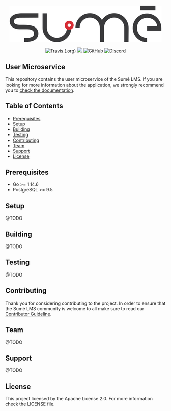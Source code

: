 <p align="center">
  <img src=".github/sumelms.png" />
</p>

<p align="center">
  <a href="https://travis-ci.org/sumelms/microservice-user">
    <img alt="Travis (.org)" src="https://travis-ci.org/sumelms/microservice-user.svg?branch=main">
  </a>  
  <a href="https://codecov.io/gh/sumelms/microservice-user">
    <img src="https://codecov.io/gh/sumelms/backend/microservice-user/main/graph/badge.svg?token=8E92BS3SR9" />
  </a>
  <img alt="GitHub" src="https://img.shields.io/github/license/sumelms/microservice-user">
  <a href="https://discord.gg/Yh9q9cd">
    <img alt="Discord" src="https://img.shields.io/discord/726500188021063682">
  </a>
</p>

## User Microservice

This repository contains the user microservice of the Sumé LMS. If you are looking for more information about the application, we strongly recommend you to [check the documentation](https://www.sumelms.com/docs).

## Table of Contents

- [Prerequisites](#prerequisites)
- [Setup](#setup)
- [Building](#building)
- [Testing](#testing)
- [Contributing](#contributing)
- [Team](#team)
- [Support](#support)
- [License](#license)

## Prerequisites

- Go >= 1.14.6
- PostgreSQL >= 9.5

## Setup

@TODO

## Building

@TODO

## Testing

@TODO

## Contributing

Thank you for considering contributing to the project. In order to ensure that the Sumé LMS community is welcome to all make sure to read our [Contributor Guideline](https://www.sumelms.com/docs/contributing).

## Team

@TODO

## Support

@TODO

## License

This project licensed by the Apache License 2.0. For more information check the LICENSE file.

